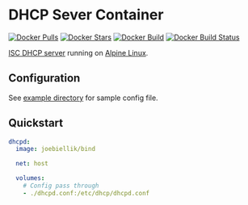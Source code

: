 # DHCP Sever Container

[![Docker Pulls](https://img.shields.io/docker/pulls/joebiellik/dhcpd.svg)](https://hub.docker.com/r/joebiellik/dhcpd/)
[![Docker Stars](https://img.shields.io/docker/stars/joebiellik/dhcpd.svg)](https://hub.docker.com/r/joebiellik/dhcpd/)
[![Docker Build](https://img.shields.io/docker/automated/joebiellik/dhcpd.svg)](https://hub.docker.com/r/joebiellik/dhcpd/)
[![Docker Build Status](https://img.shields.io/docker/build/joebiellik/dhcpd.svg)](https://hub.docker.com/r/joebiellik/dhcpd/)

[ISC DHCP server](https://www.isc.org/downloads/dhcp/) running on [Alpine Linux](https://hub.docker.com/_/alpine/).

## Configuration

See [example directory](https://github.com/jcbiellikltd/docker-dhcpd/tree/master/example) for sample config file.

## Quickstart

```yml
dhcpd:
  image: joebiellik/bind

  net: host

  volumes:
    # Config pass through
    - ./dhcpd.conf:/etc/dhcp/dhcpd.conf
```
